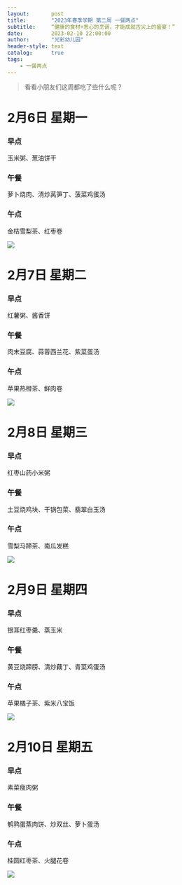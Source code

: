 ```yaml
---
layout:       post
title:        "2023年春季学期 第二周 一餐两点"
subtitle:     “健康的食材+悉心的烹调，才能成就舌尖上的盛宴！”
date:         2023-02-10 22:00:00
author:       "光彩幼儿园"
header-style: text
catalog:      true
tags:
    - 一餐两点
---
```

> 看看小朋友们这周都吃了些什么呢？

# 2月6日 星期一

### 早点

玉米粥、葱油饼干

### 午餐

萝卜烧肉、清炒莴笋丁、菠菜鸡蛋汤

### 午点

金桔雪梨茶、红枣卷

![](/img/in-post/meals/50d84df4b8e6af9a3407757abdf6c601.jpeg)

# 2月7日 星期二

### 早点

红薯粥、酱香饼

### 午餐

肉末豆腐、蒜蓉西兰花、紫菜蛋汤

### 午点

苹果热橙茶、鲜肉卷

![](/img/in-post/meals/832aaddb94e4738948bbbd7ee34ca455.jpeg)

# 2月8日 星期三

### 早点

红枣山药小米粥

### 午餐

土豆烧鸡块、干锅包菜、翡翠白玉汤

### 午点

雪梨马蹄茶、南瓜发糕

![](/img/in-post/meals/c749104d761c20e4ca2493b0c5991fcf.jpeg)

# 2月9日 星期四

### 早点

银耳红枣羹、蒸玉米

### 午餐

黄豆烧蹄膀、清炒藕丁、青菜鸡蛋汤

### 午点

苹果橘子茶、紫米八宝饭

![](/img/in-post/meals/92eaa34a8397baa0d933f2ef4b3cbd67.jpeg)

# 2月10日 星期五

### 早点

素菜瘦肉粥

### 午餐

鹌鹑蛋蒸肉饼、炒双丝、萝卜蛋汤

### 午点

桂圆红枣茶、火腿花卷

![](/img/in-post/meals/8a22108dedc861c564fdf336f7a27bdd.jpeg)
